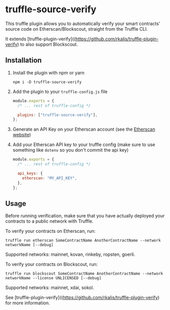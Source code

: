 # truffle-source-verify

This truffle plugin allows you to automatically verify your smart contracts' source code on Etherscan/Blockscout, straight from the Truffle CLI.

It extends [truffle-plugin-verify]((https://github.com/rkalis/truffle-plugin-verify) to also support Blockscout.

## Installation

1. Install the plugin with npm or yarn
   ```
   npm i -D truffle-source-verify
   ```
2. Add the plugin to your `truffle-config.js` file

   ```js
   module.exports = {
     /* ... rest of truffle-config */

     plugins: ["truffle-source-verify"],
   };
   ```

3. Generate an API Key on your Etherscan account (see the [Etherscan website](https://etherscan.io/apis))
4. Add your Etherscan API key to your truffle config (make sure to use something like `dotenv` so you don't commit the api key)

   ```js
   module.exports = {
     /* ... rest of truffle-config */

     api_keys: {
       etherscan: "MY_API_KEY",
     },
   };
   ```

## Usage

Before running verification, make sure that you have actually deployed your contracts to a public network with Truffle.

To verify your contracts on Etherscan, run:

```
truffle run etherscan SomeContractName AnotherContractName --network networkName [--debug]
```

Supported networks: mainnet, kovan, rinkeby, ropsten, goerli.

To verify your contracts on Blockscout, run:

```
truffle run blockscout SomeContractName AnotherContractName --network networkName --license UNLICENSED [--debug]
```

Supported networks: mainnet, xdai, sokol.

See [truffle-plugin-verify]((https://github.com/rkalis/truffle-plugin-verify) for more information.
